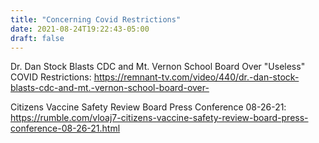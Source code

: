 ```yaml
---
title: "Concerning Covid Restrictions"
date: 2021-08-24T19:22:43-05:00
draft: false
---
```

Dr. Dan Stock Blasts CDC and Mt. Vernon School Board Over "Useless" COVID Restrictions: https://remnant-tv.com/video/440/dr.-dan-stock-blasts-cdc-and-mt.-vernon-school-board-over-
<!--more-->
Citizens Vaccine Safety Review Board Press Conference 08-26-21: https://rumble.com/vloaj7-citizens-vaccine-safety-review-board-press-conference-08-26-21.html